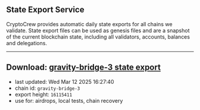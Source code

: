 ## State Export Service
CryptoCrew provides automatic daily state exports for all chains we validate. State export files can be used as genesis files and are a snapshot of the current blockchain state, including all validators, accounts, balances and delegations.

---
**Download: [gravity-bridge-3 state export](https://dl-eu2.ccvalidators.com/SERVICE/gravitybridge/gravity-bridge-3_export_16115411.json)**
---

- last updated: Wed Mar 12 2025 16:27:40
- chain id: `gravity-bridge-3`
- export height: `16115411`
- use for: airdrops, local tests, chain recovery
